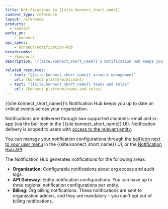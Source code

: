 ```yaml
---
title: Notifications in {{site.konnect_short_name}}
content_type: reference
layout: reference
products:
  - konnect
works_on:
    - konnect
api_specs:
    - konnect/notification-hub
breadcrumbs:
  - /konnect/
description: "{{site.konnect_short_name}}’s Notification Hub keeps you up to date on critical events across your organization."

related_resources:
  - text: "{{site.konnect_short_name}} account management"
    url: /konnect-platform/account/
  - text: "{{site.konnect_short_name}} teams and roles"
    url: /konnect-platform/teams-and-roles/
---
```


{{site.konnect_short_name}}’s Notification Hub keeps you up to date on critical events across your organization. 

Notifications are delivered through two supported channels: email and in-app (via the bell icon in the {{site.konnect_short_name}} UI).
Notification delivery is scoped to users with [access to the relevant entity](/konnect-platform/teams-and-roles/). 

You can manage your notification configurations through the [bell icon next to your user menu](https://cloud.konghq.com/global/notifications/) in the {{site.konnect_short_name}} UI, or the [Notification Hub API](/api/konnect/notification-hub/). 

The Notification Hub generates notifications for the following areas:
* **Organization**: Configurable notifications about org access and audit logs.
* **API Gateway**: Entity notification configurations. You can have up to three regional notification configurations per entity.
* **Billing**: Org billing notifications. These notifications are sent to organization admins, and they are mandatory - you can't opt out of billing notifications.






